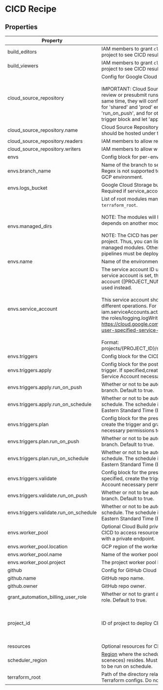 # CICD Recipe

<!-- These files are auto generated -->

## Properties

| Property | Description | Type | Required | Default | Pattern |
| -------- | ----------- | ---- | -------- | ------- | ------- |
| build_editors | IAM members to grant `cloudbuild.builds.editor` role in the devops project to see CICD results. | array(string) | false | - | - |
| build_viewers | IAM members to grant `cloudbuild.builds.viewer` role in the devops project to see CICD results. | array(string) | false | - | - |
| cloud_source_repository | Config for Google Cloud Source Repository.<br><br>IMPORTANT: Cloud Source Repositories does not support code review or presubmit runs. If you set both plan and apply to run at the same time, they will conflict and may error out. To get around this, for 'shared' and 'prod' environment, set 'apply' trigger to not 'run_on_push', and for other environments, do not specify the 'plan' trigger block and let 'apply' trigger 'run_on_push'. | object | false | - | - |
| cloud_source_repository.name | Cloud Source Repository repo name. The Cloud Source Repository should be hosted under the devops project. | string | true | - | - |
| cloud_source_repository.readers | IAM members to allow reading the repo. | array(string) | false | - | - |
| cloud_source_repository.writers | IAM members to allow writing to the repo. | array(string) | false | - | - |
| envs | Config block for per-environment resources. | array(object) | true | - | - |
| envs.branch_name | Name of the branch to set the Cloud Build Triggers to monitor. Regex is not supported to enforce a 1:1 mapping from a branch to a GCP environment. | string | true | - | - |
| envs.logs_bucket | Google Cloud Storage bucket where logs should be written. Required if service_account is provided. E.g. gs://mybucket/logs | string | false | - | - |
| envs.managed_dirs | List of root modules managed by the CICD relative to `terraform_root`.<br><br>NOTE: The modules will be deployed in the given order. If a module depends on another module, it should show up after it in this list.<br><br>NOTE: The CICD has permission to update APIs within its own project. Thus, you can list the devops module as one of the managed modules. Other changes to the devops project or CICD pipelines must be deployed manually. | array(string) | false | - | - |
| envs.name | Name of the environment. | string | true | - | - |
| envs.service_account | The service account ID used for all user-controlled operations. If no service account is set, then the standard Cloud Build service account ([PROJECT_NUM]@system.gserviceaccount.com) will be used instead.<br><br>This service account should have several permissions to perform different operations. For example, to start builds, it requires the iam.serviceAccounts.actAs permission, and to store logs, it requires the roles/logging.logWriter) role. See <https://cloud.google.com/build/docs/securing-builds/configure-user-specified-service-accounts#permissions>.<br><br>Format: projects/{PROJECT_ID}/serviceAccounts/{ACCOUNT_ID_OR_EMAIL} | string | false | - | - |
| envs.triggers | Config block for the CICD Cloud Build triggers. | object | true | - | - |
| envs.triggers.apply | Config block for the postsubmit apply/deployyemt Cloud Build trigger. If specified,create the trigger and grant the Cloud Build Service Account necessary permissions to perform the build. | object | false | - | - |
| envs.triggers.apply.run_on_push | Whether or not to be automatically triggered from a PR/push to branch. Default to true. | boolean | false | - | - |
| envs.triggers.apply.run_on_schedule | Whether or not to be automatically triggered according a specified schedule. The schedule is specified using [unix-cron format](https://cloud.google.com/scheduler/docs/configuring/cron-job-schedules#defining_the_job_schedule) at Eastern Standard Time (EST). Default to none. | string | false | - | - |
| envs.triggers.plan | Config block for the presubmit plan Cloud Build trigger. If specified, create the trigger and grant the Cloud Build Service Account necessary permissions to perform the build. | object | false | - | - |
| envs.triggers.plan.run_on_push | Whether or not to be automatically triggered from a PR/push to branch. Default to true. | boolean | false | - | - |
| envs.triggers.plan.run_on_schedule | Whether or not to be automatically triggered according a specified schedule. The schedule is specified using [unix-cron format](https://cloud.google.com/scheduler/docs/configuring/cron-job-schedules#defining_the_job_schedule) at Eastern Standard Time (EST). Default to none. | string | false | - | - |
| envs.triggers.validate | Config block for the presubmit validation Cloud Build trigger. If specified, create the trigger and grant the Cloud Build Service Account necessary permissions to perform the build. | object | false | - | - |
| envs.triggers.validate.run_on_push | Whether or not to be automatically triggered from a PR/push to branch. Default to true. | boolean | false | - | - |
| envs.triggers.validate.run_on_schedule | Whether or not to be automatically triggered according a specified schedule. The schedule is specified using [unix-cron format](https://cloud.google.com/scheduler/docs/configuring/cron-job-schedules#defining_the_job_schedule) at Eastern Standard Time (EST). Default to none. | string | false | - | - |
| envs.worker_pool | Optional Cloud Build private worker pool configuration. Required for CICD to access resources in a private network, e.g. GKE clusters with a private endpoint. | object | false | - | - |
| envs.worker_pool.location | GCP region of the worker pool. Example: us-central1. | string | true | - | - |
| envs.worker_pool.name | Name of the worker pool. | string | true | - | - |
| envs.worker_pool.project | The project worker pool belongs. | string | true | - | - |
| github | Config for GitHub Cloud Build triggers. | object | false | - | - |
| github.name | GitHub repo name. | string | false | - | - |
| github.owner | GitHub repo owner. | string | false | - | - |
| grant_automation_billing_user_role | Whether or not to grant automation service account the billing.user role. Default to true. | boolean | false | - | - |
| project_id | ID of project to deploy CICD in. | string | false | - | ^[a-z][a-z0-9\-]{4,28}[a-z0-9]$ |
| resources | Optional resources for CICD. See [resources.md](./resources.md) for schema. | - | false | - | - |
| scheduler_region | [Region](https://cloud.google.com/appengine/docs/locations) where the scheduler job (or the App Engine App behind the sceneces) resides. Must be specified if any triggers are configured to be run on schedule. | string | true | - | - |
| terraform_root | Path of the directory relative to the repo root containing the Terraform configs. Do not include ending "/". | string | true | - | - |
